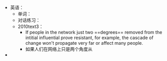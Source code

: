 - 英语：
	- 单词：
	- 对话练习：
	- 2010text3：
		- If people in the network just two ==degrees== removed from the intitial influential prove resistant, for example, the cascade of change won't propagate very far or affect many people.
		- 如果人们在网络上只是两个角度从
-